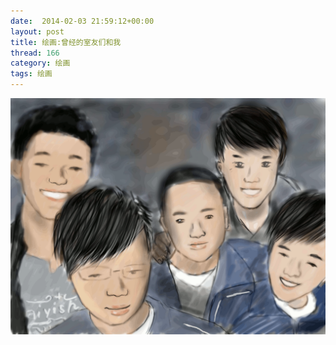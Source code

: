 ```yaml
---
date:  2014-02-03 21:59:12+00:00
layout: post
title: 绘画:曾经的室友们和我
thread: 166
category: 绘画
tags: 绘画 
---
```

<div id="draw"><img src="/media/draw/image/2014-02-03-02.gif"></img></div>
